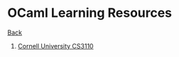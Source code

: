 # OCaml Learning Resources

[Back](../../index.md)

1. [Cornell University CS3110](https://cs3110.github.io/textbook/chapters/basics/expressions.html)
